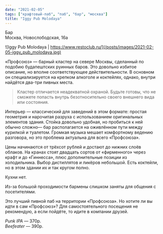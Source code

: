 ```yaml
---
date: "2021-02-05"
tags: ["крафтовый-паб", "паб", "бар", "москва"]
title: "Iggy Pub Molodaya"
---
```


Бар\
Москва, Новослободская, 16а

![Iggy Pub Molodaya | https://www.restoclub.ru/](/posts/images/2021-02-05-iggy_pub_molodaya.jpg)


«Профсоюз» — барный кластер на севере Москвы, сделанный по подобию будапештских руинных баров. Это довольно избитое описание, но вполне соответствующее действительности. В основном он специализируется на крепком алкоголе и коктейлях, однако, внутри найдётся два-три пивных места. 

<!--more-->

> Кластер отличается неадекватной охраной. Будьте готовы, что не сможете попасть внутрь безотносительно своего внешнего вида или состояния.

Интерьер — классический для заведений в этом формате: простая геометрия и нарочитая разруха с использованием оригинальных элементов здания. Стойка довольно удобная, но пробиться к ней обычно сложно— бар располагается на оживлённом пути между курилкой и туалетом. Громкая музыка мешает комфортному ведению разговора, но это проблема актуальна для всего «Профсоюза».

Цены начинаются от трёхсот рублей и достают до нижних слоёв облаков. На кранах стоят двадцать сортов от «фирменного» через крафт и до «Гиннесса», плюс дополнительные позиции из холодильника. Выбор дистиллятов и ликёров небольшой. Есть коктейли, но в этом здании их и так кругом полно.

Кухни нет.

Из-за большой проходимости бармены слишком заняты для общения с посетителями. 

Это лучший пивной паб на территории «Профсоюза». Но хотите ли вы идти в сам «Профсоюз»? Для самостоятельного посещения не рекомендую, а если пойдёте, то идите в компании друзей.


_Punk IPA_ — 370р.\
_Beefeater_ — 390р.